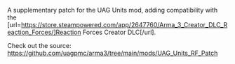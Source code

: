A supplementary patch for the UAG Units mod, adding compatibility with the [url=https://store.steampowered.com/app/2647760/Arma_3_Creator_DLC_Reaction_Forces/]Reaction Forces Creator DLC[/url].

Check out the source: https://github.com/uagpmc/arma3/tree/main/mods/UAG_Units_RF_Patch
